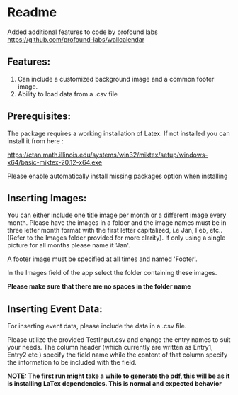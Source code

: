 #  Readme
Added additional features to code by profound labs https://github.com/profound-labs/wallcalendar

## Features:
1. Can include a customized background image and a common footer image.
2. Ability to load data from a .csv file

## Prerequisites:

The package requires a working installation of Latex. If not installed you can install it from here : 

https://ctan.math.illinois.edu/systems/win32/miktex/setup/windows-x64/basic-miktex-20.12-x64.exe

Please enable automatically install missing packages option when installing

## Inserting Images:

You can either include one title image per month or a different image every month. Please have the images in a folder and the image names must be in three letter month format with the first letter capitalized, i.e Jan, Feb, etc.. (Refer to the Images folder provided for more clarity). If only using a single picture for all months please name it 'Jan'. 

A footer image must be specified at all times and named 'Footer'. 

In the Images field of the app select the folder containing these images.

**Please make sure that there are no spaces in the folder name**

## Inserting Event Data:

For inserting event data, please include the data in a .csv file. 

Please utilize the provided TestInput.csv and change the entry names to suit your needs. The column header (which currently are written as Entry1, Entry2 etc ) specify the field name while the content of that column specify the information to be included with the field. 

**NOTE:  The first run might take a while to generate the pdf, this will be as it is installing LaTex dependencies. This is normal and expected behavior**
